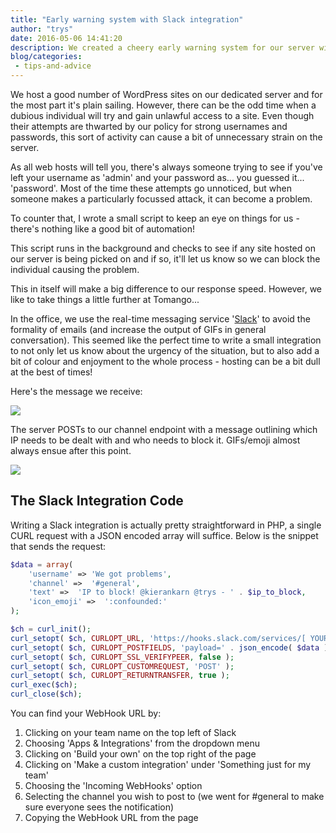 ```yaml
---
title: "Early warning system with Slack integration"
author: "trys"
date: 2016-05-06 14:41:20
description: We created a cheery early warning system for our server with a Slack integration.
blog/categories: 
 - tips-and-advice
---
```


We host a good number of WordPress sites on our dedicated server and for the most part it's plain sailing. However, there can be the odd time when a dubious individual will try and gain unlawful access to a site. Even though their attempts are thwarted by our policy for strong usernames and passwords, this sort of activity can cause a bit of unnecessary strain on the server.

As all web hosts will tell you, there's always someone trying to see if you've left your username as 'admin' and your password as... you guessed it... 'password'. Most of the time these attempts go unnoticed, but when someone makes a particularly focussed attack, it can become a problem.

To counter that, I wrote a small script to keep an eye on things for us - there's nothing like a good bit of automation!

This script runs in the background and checks to see if any site hosted on our server is being picked on and if so, it'll let us know so we can block the individual causing the problem.

This in itself will make a big difference to our response speed. However, we like to take things a little further at Tomango...

In the office, we use the real-time messaging service '[Slack](https://slack.com/)' to avoid the formality of emails (and increase the output of GIFs in general conversation). This seemed like the perfect time to write a small integration to not only let us know about the urgency of the situation, but to also add a bit of colour and enjoyment to the whole process - hosting can be a bit dull at the best of times!

Here's the message we receive:

![](images/blog/ip.png)

The server POSTs to our channel endpoint with a message outlining which IP needs to be dealt with and who needs to block it. GIFs/emoji almost always ensue after this point.

![](images/blog/ip.gif)

## The Slack Integration Code

Writing a Slack integration is actually pretty straightforward in PHP, a single CURL request with a JSON encoded array will suffice. Below is the snippet that sends the request:

```php
$data = array(
	'username' => 'We got problems',
	'channel' =>  '#general',
	'text' =>  'IP to block! @kierankarn @trys - ' . $ip_to_block,
	'icon_emoji' =>  ':confounded:'
);

$ch = curl_init();
curl_setopt( $ch, CURLOPT_URL, 'https://hooks.slack.com/services/[ YOUR SLACK WEBHOOK URL ]' );
curl_setopt( $ch, CURLOPT_POSTFIELDS, 'payload=' . json_encode( $data ) );
curl_setopt( $ch, CURLOPT_SSL_VERIFYPEER, false );
curl_setopt( $ch, CURLOPT_CUSTOMREQUEST, 'POST' );
curl_setopt( $ch, CURLOPT_RETURNTRANSFER, true );
curl_exec($ch);
curl_close($ch);
```

You can find your WebHook URL by:

1. Clicking on your team name on the top left of Slack
1. Choosing 'Apps &amp; Integrations' from the dropdown menu
1. Clicking on 'Build your own' on the top right of the page
1. Clicking on 'Make a custom integration' under 'Something just for my team'
1. Choosing the 'Incoming WebHooks' option
1. Selecting the channel you wish to post to (we went for #general to make sure everyone sees the notification)
1. Copying the WebHook URL from the page




